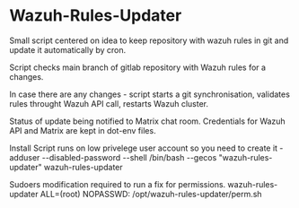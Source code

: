 # Wazuh-Rules-Updater
Small script centered on idea to keep repository with wazuh rules in git and update it automatically by cron.

Script checks main branch of gitlab repository with Wazuh rules for a changes. 

In case there are any changes - 
script starts a git synchronisation, 
validates rules throught Wazuh API call,
restarts Wazuh cluster. 

Status of update being notified to Matrix chat room.
Credentials for Wazuh API and Matrix are kept in dot-env files.

Install
Script runs on low privelege user account so you need to create it - 
adduser --disabled-password --shell /bin/bash --gecos "wazuh-rules-updater" wazuh-rules-updater

Sudoers modification required to run a fix for permissions. 
wazuh-rules-updater ALL=(root) NOPASSWD: /opt/wazuh-rules-updater/perm.sh
